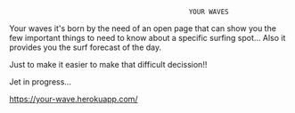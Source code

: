                                                  YOUR WAVES
                                                 
                                                 
Your waves it's born by the need of an open page that can show you the few important things to need to know about a specific
surfing spot...
Also it provides you the surf forecast of the day.


Just to make it easier to make that difficult decission!!


Jet in progress...

https://your-wave.herokuapp.com/

